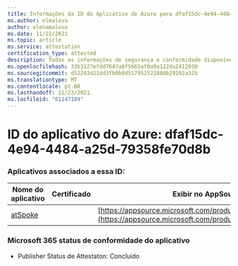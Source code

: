 ```yaml
---
title: Informações da ID do Aplicativo do Azure para dfaf15dc-4e94-4484-a25d-79358fe70d8b
ms.author: elmalova
author: elenamalova
ms.date: 11/22/2021
ms.topic: article
ms.service: attestation
certification_type: attested
description: Todas as informações de segurança e conformidade disponíveis para dfaf15dc-4e94-4484-a25d-79358fe70d8b.
ms.openlocfilehash: 33b3127efdd7647a8f5665af0a9a122da2412030
ms.sourcegitcommit: d52243d21dd3fb0b8d51795252188db29292a32b
ms.translationtype: MT
ms.contentlocale: pt-BR
ms.lasthandoff: 11/23/2021
ms.locfileid: "61147189"
---
```

# <a name="azure-app-id-dfaf15dc-4e94-4484-a25d-79358fe70d8b"></a>ID do aplicativo do Azure: dfaf15dc-4e94-4484-a25d-79358fe70d8b


### <a name="apps-associated-with-this-id"></a>Aplicativos associados a essa ID:
| **Nome do aplicativo** | **Certificado** | **Exibir no AppSource** |
|--------------|---------------|-----------------------|
| [atSpoke](https://docs.microsoft.com/microsoft-365-app-certification/forward/WA200001454) |  | [https://appsource.microsoft.com/product/office/WA200001454](https://appsource.microsoft.com/product/office/WA200001454) |

### <a name="microsoft-365-app-compliance-status"></a>Microsoft 365 status de conformidade do aplicativo
- Publisher Status de Attestaton: Concluído
